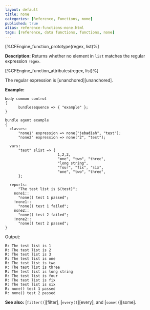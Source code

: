 ```yaml
---
layout: default
title: none
categories: [Reference, Functions, none]
published: true
alias: reference-functions-none.html
tags: [reference, data functions, functions, none]
---
```


[%CFEngine_function_prototype(regex, list)%]

**Description:** Returns whether no element in `list` matches the regular 
expression `regex`.

[%CFEngine_function_attributes(regex, list)%]

The regular expression is [unanchored][unanchored].

**Example:**

```cf3
body common control
{
      bundlesequence => { "example" };
}

bundle agent example
{
  classes:
      "none1" expression => none("jebadiah", "test");
      "none2" expression => none("2", "test");

  vars:
      "test" slist => {
                        1,2,3,
                        "one", "two", "three",
                        "long string",
                        "four", "fix", "six",
                        "one", "two", "three",
      };

  reports:
      "The test list is $(test)";
    none1::
      "none() test 1 passed";
    !none1::
      "none() test 1 failed";
    none2::
      "none() test 2 failed";
    !none2::
      "none() test 2 passed";
}
```

Output:

```
R: The test list is 1
R: The test list is 2
R: The test list is 3
R: The test list is one
R: The test list is two
R: The test list is three
R: The test list is long string
R: The test list is four
R: The test list is fix
R: The test list is six
R: none() test 1 passed
R: none() test 2 passed
```

**See also:** [`filter()`][filter], [`every()`][every], and [`some()`][some].
